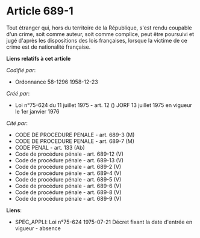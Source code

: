 # Article 689-1

Tout étranger qui, hors du territoire de la République, s'est rendu coupable d'un crime, soit comme auteur, soit comme
complice, peut être poursuivi et jugé d'après les dispositions des lois françaises, lorsque la victime de ce crime est de
nationalité française.

**Liens relatifs à cet article**

_Codifié par_:

  - Ordonnance 58-1296 1958-12-23

_Créé par_:

  - Loi n°75-624 du 11 juillet 1975 - art. 12 () JORF 13 juillet 1975 en vigueur le 1er janvier 1976

_Cité par_:

  - CODE DE PROCEDURE PENALE - art. 689-3 (M)
  - CODE DE PROCEDURE PENALE - art. 689-7 (M)
  - CODE PENAL - art. 133 (Ab)
  - Code de procédure pénale - art. 689-12 (V)
  - Code de procédure pénale - art. 689-13 (V)
  - Code de procédure pénale - art. 689-2 (V)
  - Code de procédure pénale - art. 689-4 (V)
  - Code de procédure pénale - art. 689-5 (V)
  - Code de procédure pénale - art. 689-6 (V)
  - Code de procédure pénale - art. 689-8 (V)
  - Code de procédure pénale - art. 689-9 (V)

**Liens**:

  - SPEC_APPLI: Loi n°75-624 1975-07-21 Décret fixant la date d'entrée en vigueur - absence
